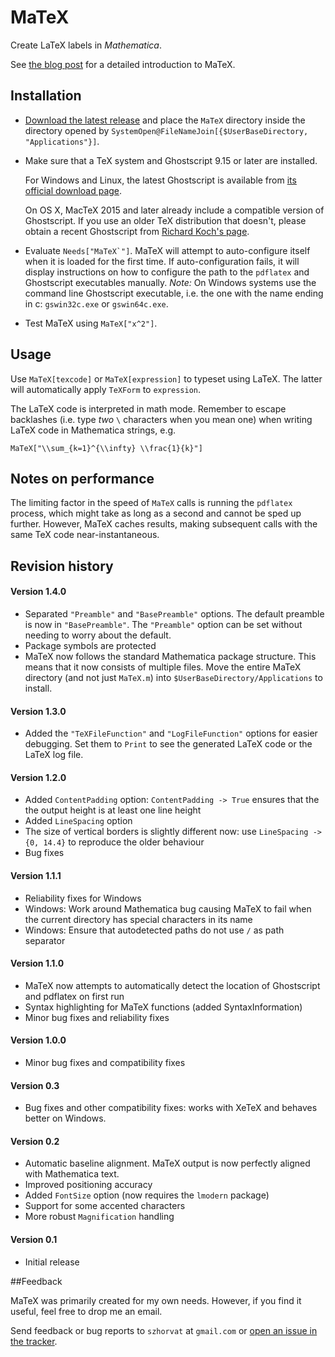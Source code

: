 # MaTeX

Create LaTeX labels in *Mathematica*.

See [the blog post](http://szhorvat.net/pelican/latex-typesetting-in-mathematica.html) for a detailed introduction to MaTeX.

## Installation

 - [Download the latest release](https://github.com/szhorvat/MaTeX/releases) and place the `MaTeX` directory inside the directory opened by `SystemOpen@FileNameJoin[{$UserBaseDirectory, "Applications"}]`.

 - Make sure that a TeX system and Ghostscript 9.15 or later are installed.  

     For Windows and Linux, the latest Ghostscript is available from [its official download page](http://ghostscript.com/download/gsdnld.html).  

     On OS X, MacTeX 2015 and later already include a compatible version of Ghostscript. If you use an older TeX distribution that doesn't, please obtain a recent Ghostscript from [Richard Koch's page](http://pages.uoregon.edu/koch/).

 - Evaluate ``Needs["MaTeX`"]``.  MaTeX will attempt to auto-configure itself when it is loaded for the first time.  If auto-configuration fails, it will display instructions on how to configure the path to the `pdflatex` and Ghostscript executables manually.  *Note:* On Windows systems use the command line Ghostscript executable, i.e. the one with the name ending in c: `gswin32c.exe` or `gswin64c.exe`.

 - Test MaTeX using `MaTeX["x^2"]`.

## Usage

Use `MaTeX[texcode]` or `MaTeX[expression]` to typeset using LaTeX.  The latter will automatically apply `TeXForm` to `expression`.

The LaTeX code is interpreted in math mode.  Remember to escape backlashes (i.e. type *two* `\` characters when you mean one) when writing LaTeX code in Mathematica strings, e.g.

    MaTeX["\\sum_{k=1}^{\\infty} \\frac{1}{k}"]

## Notes on performance

The limiting factor in the speed of `MaTeX` calls is running the `pdflatex` process, which might take as long as a second and cannot be sped up further.  However, MaTeX caches results, making subsequent calls with the same TeX code near-instantaneous.

## Revision history

#### Version 1.4.0

 - Separated `"Preamble"` and `"BasePreamble"` options.  The default preamble is now in `"BasePreamble"`.  The `"Preamble"` option can be set without needing to worry about the default.
 - Package symbols are protected
 - MaTeX now follows the standard Mathematica package structure.  This means that it now consists of multiple files.  Move the entire MaTeX directory (and not just `MaTeX.m`) into `$UserBaseDirectory/Applications` to install.

#### Version 1.3.0

 - Added the `"TeXFileFunction"` and `"LogFileFunction"` options for easier debugging.  Set them to `Print` to see the generated LaTeX code or the LaTeX log file.

#### Version 1.2.0

 - Added `ContentPadding` option: `ContentPadding -> True` ensures that the the output height is at least one line height
 - Added `LineSpacing` option
 - The size of vertical borders is slightly different now: use `LineSpacing -> {0, 14.4}` to reproduce the older behaviour
 - Bug fixes

#### Version 1.1.1

 - Reliability fixes for Windows
 - Windows: Work around Mathematica bug causing MaTeX to fail when the current directory has special characters in its name
 - Windows: Ensure that autodetected paths do not use `/` as path separator

#### Version 1.1.0

 - MaTeX now attempts to automatically detect the location of Ghostscript and pdflatex on first run
 - Syntax highlighting for MaTeX functions (added SyntaxInformation)
 - Minor bug fixes and reliability fixes

#### Version 1.0.0

 - Minor bug fixes and compatibility fixes

#### Version 0.3

 - Bug fixes and other compatibility fixes: works with XeTeX and behaves better on Windows.  

#### Version 0.2

 - Automatic baseline alignment.  MaTeX output is now perfectly aligned with Mathematica text.
 - Improved positioning accuracy
 - Added `FontSize` option (now requires the `lmodern` package)
 - Support for some accented characters
 - More robust `Magnification` handling

#### Version 0.1

 - Initial release

##Feedback

MaTeX was primarily created for my own needs.  However, if you find it useful, feel free to drop me an email.

Send feedback or bug reports to `szhorvat` at `gmail.com` or [open an issue in the tracker](https://github.com/szhorvat/MaTeX/issues).
